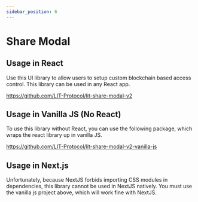 ```yaml
---
sidebar_position: 6
---
```


# Share Modal

## Usage in React

Use this UI library to allow users to setup custom blockchain based access control. This library can be used in any React app.

https://github.com/LIT-Protocol/lit-share-modal-v2

## Usage in Vanilla JS (No React)

To use this library without React, you can use the following package, which wraps the react library up in vanilla JS.

https://github.com/LIT-Protocol/lit-share-modal-v2-vanilla-js

## Usage in Next.js

Unfortunately, because NextJS forbids importing CSS modules in dependencies, this library cannot be used in NextJS natively. You must use the vanilla js project above, which will work fine with NextJS.
